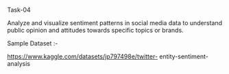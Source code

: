 Task-04


Analyze and visualize sentiment patterns in social media data to understand public opinion and attitudes towards specific topics or brands.

Sample Dataset :-

https://www.kaggle.com/datasets/jp797498e/twitter- entity-sentiment-analysis
